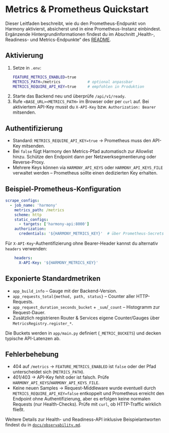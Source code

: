 # Metrics & Prometheus Quickstart

Dieser Leitfaden beschreibt, wie du den Prometheus-Endpunkt von Harmony aktivierst, absicherst und in eine Prometheus-Instanz einbindest. Ergänzende Hintergrundinformationen findest du im Abschnitt „Health-, Readiness- und Metrics-Endpunkte“ des [README](../../README.md#health--readiness--und-metrics-endpunkte).

## Aktivierung

1. Setze in `.env`:
   ```bash
   FEATURE_METRICS_ENABLED=true
   METRICS_PATH=/metrics            # optional anpassbar
   METRICS_REQUIRE_API_KEY=true     # empfohlen in Produktion
   ```
2. Starte das Backend neu und überprüfe `/api/v1/ready`.
3. Rufe `<BASE_URL><METRICS_PATH>` im Browser oder per `curl` auf. Bei aktiviertem API-Key musst du `X-API-Key` bzw. `Authorization: Bearer` mitsenden.

## Authentifizierung

- Standard: `METRICS_REQUIRE_API_KEY=true` → Prometheus muss den API-Key mitsenden.
- Bei `false` fügt Harmony den Metrics-Pfad automatisch zur Allowlist hinzu. Schütze den Endpoint dann per Netzwerksegmentierung oder Reverse-Proxy.
- Mehrere Keys können via `HARMONY_API_KEYS` oder `HARMONY_API_KEYS_FILE` verwaltet werden – Prometheus sollte einen dedizierten Key erhalten.

## Beispiel-Prometheus-Konfiguration

```yaml
scrape_configs:
  - job_name: 'harmony'
    metrics_path: /metrics
    scheme: http
    static_configs:
      - targets: ['harmony-api:8000']
    authorization:
      credentials: '${HARMONY_METRICS_KEY}'  # über Prometheus-Secrets injizieren
```

Für `X-API-Key`-Authentifizierung ohne Bearer-Header kannst du alternativ `headers` verwenden:

```yaml
    headers:
      X-API-Key: '${HARMONY_METRICS_KEY}'
```

## Exponierte Standardmetriken

- `app_build_info` – Gauge mit der Backend-Version.
- `app_requests_total{method, path, status}` – Counter aller HTTP-Requests.
- `app_request_duration_seconds_bucket` + `_sum`/`_count` – Histogramm zur Request-Dauer.
- Zusätzlich registrieren Router & Services eigene Counter/Gauges über `MetricsRegistry.register_*`.

Die Buckets werden in `app/main.py` definiert (`_METRIC_BUCKETS`) und decken typische API-Latenzen ab.

## Fehlerbehebung

- 404 auf `/metrics` → `FEATURE_METRICS_ENABLED` ist `false` oder der Pfad unterscheidet sich (`METRICS_PATH`).
- 401/403 → API-Key fehlt oder ist falsch. Prüfe `HARMONY_API_KEYS`/`HARMONY_API_KEYS_FILE`.
- Keine neuen Samples → Request-Middleware wurde eventuell durch `METRICS_REQUIRE_API_KEY=false` entkoppelt und Prometheus erreicht den Endpoint ohne Authentifizierung, aber es erfolgen keine normalen Requests (nur Health-Checks). Prüfe mit `curl`, ob HTTP-Traffic wirklich fließt.

Weitere Details zur Health- und Readiness-API inklusive Beispielantworten findest du in [`docs/observability.md`](../observability.md).
